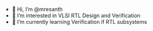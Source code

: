 - 👋 Hi, I’m @mresanth
- 👀 I’m interested in VLSI RTL Design and Verification
- 🌱 I’m currently learning Verification if RTL subsystems

<!---
mresanth/mresanth is a ✨ special ✨ repository because its `README.md` (this file) appears on your GitHub profile.
You can click the Preview link to take a look at your changes.
--->
